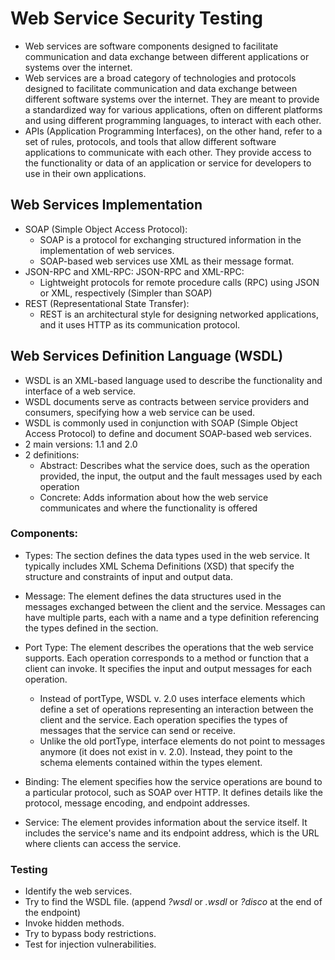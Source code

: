 # Web Service Security Testing
* Web services are software components designed to facilitate communication and data exchange between different applications or systems over the internet.
* Web services are a broad category of technologies and protocols designed to facilitate communication and data exchange between different software systems over the internet. They are meant to provide a standardized way for various applications, often on different platforms and using different programming languages, to interact with each other.
* APIs (Application Programming Interfaces), on the other hand, refer to a set of rules, protocols, and tools that allow different software applications to communicate with each other. They provide access to the functionality or data of an application or service for developers to use in their own applications.

## Web Services Implementation
* SOAP (Simple Object Access Protocol):
  - SOAP is a protocol for exchanging structured information in the implementation of web services.
  - SOAP-based web services use XML as their message format.
* JSON-RPC and XML-RPC: JSON-RPC and XML-RPC:
  - Lightweight protocols for remote procedure calls (RPC) using JSON or XML, respectively (Simpler than SOAP)
* REST (Representational State Transfer):
  - REST is an architectural style for designing networked applications, and it uses HTTP as its communication protocol.

## Web Services Definition Language (WSDL)
* WSDL is an XML-based language used to describe the functionality and interface of a web service.
* WSDL documents serve as contracts between service providers and consumers, specifying how a web service can be used.
* WSDL is commonly used in conjunction with SOAP (Simple Object Access Protocol) to define and document SOAP-based web services.
* 2 main versions: 1.1 and 2.0
* 2 definitions:
  - Abstract: Describes what the service does, such as the operation provided, the input, the output and the fault messages used by each operation
  - Concrete: Adds information about how the web service communicates and where the functionality is offered

### Components:
* Types: The <types> section defines the data types used in the web service. It typically includes XML Schema Definitions (XSD) that specify the structure and constraints of input and output data.
* Message: The <message> element defines the data structures used in the messages exchanged between the client and the service. Messages can have multiple parts, each with a name and a type definition referencing the types defined in the <types> section.
* Port Type: The <portType> element describes the operations that the web service supports. Each operation corresponds to a method or function that a client can invoke. It specifies the input and output messages for each operation.
  - Instead of portType, WSDL v. 2.0 uses interface elements which define a set of operations representing an interaction between the client and the service. Each operation specifies the types of messages that the service can send or receive.
  - Unlike the old portType, interface elements do not point to messages anymore (it does not exist in v. 2.0). Instead, they point to the schema elements contained within the types element.

* Binding: The <binding> element specifies how the service operations are bound to a particular protocol, such as SOAP over HTTP. It defines details like the protocol, message encoding, and endpoint addresses.
* Service: The <service> element provides information about the service itself. It includes the service's name and its endpoint address, which is the URL where clients can access the service.

### Testing 
* Identify the web services.
* Try to find the WSDL file. (append *?wsdl* or *.wsdl* or *?disco* at the end of the endpoint)
* Invoke hidden methods.
* Try to bypass body restrictions.
* Test for injection vulnerabilities.
